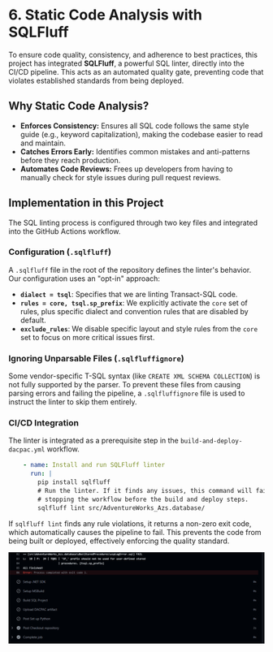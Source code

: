 # 6. Static Code Analysis with SQLFluff

To ensure code quality, consistency, and adherence to best practices, this project has integrated **SQLFluff**, a powerful SQL linter, directly into the CI/CD pipeline. This acts as an automated quality gate, preventing code that violates established standards from being deployed.

## Why Static Code Analysis?

* **Enforces Consistency:** Ensures all SQL code follows the same style guide (e.g., keyword capitalization), making the codebase easier to read and maintain.
* **Catches Errors Early:** Identifies common mistakes and anti-patterns before they reach production.
* **Automates Code Reviews:** Frees up developers from having to manually check for style issues during pull request reviews.

## Implementation in this Project

The SQL linting process is configured through two key files and integrated into the GitHub Actions workflow.

### Configuration (`.sqlfluff`)

A `.sqlfluff` file in the root of the repository defines the linter's behavior. Our configuration uses an "opt-in" approach:

* **`dialect = tsql`**: Specifies that we are linting Transact-SQL code.
* **`rules = core, tsql.sp_prefix`**: We explicitly activate the `core` set of rules, plus specific dialect and convention rules that are disabled by default.
* **`exclude_rules`**: We disable specific layout and style rules from the `core` set to focus on more critical issues first.

### Ignoring Unparsable Files (`.sqlfluffignore`)

Some vendor-specific T-SQL syntax (like `CREATE XML SCHEMA COLLECTION`) is not fully supported by the parser. To prevent these files from causing parsing errors and failing the pipeline, a `.sqlfluffignore` file is used to instruct the linter to skip them entirely.

### CI/CD Integration

The linter is integrated as a prerequisite step in the `build-and-deploy-dacpac.yml` workflow.

```yaml
    - name: Install and run SQLFluff linter
      run: |
        pip install sqlfluff
        # Run the linter. If it finds any issues, this command will fail,
        # stopping the workflow before the build and deploy steps.
        sqlfluff lint src/AdventureWorks_Azs.database/
```

If `sqlfluff lint` finds any rule violations, it returns a non-zero exit code, which automatically causes the pipeline to fail. This prevents the code from being built or deployed, effectively enforcing the quality standard.

![SQLFluff TQ01 rule violation][def]

[def]: ./images/sqlfluff-failure.png